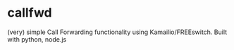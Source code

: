 # callfwd
(very) simple Call Forwarding functionality using Kamailio/FREEswitch. Built with python, node.js
